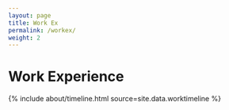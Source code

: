 ```yaml
---
layout: page
title: Work Ex
permalink: /workex/
weight: 2
---
```


# **Work Experience**
<div class="row">
{% include about/timeline.html source=site.data.worktimeline %}
</div>
